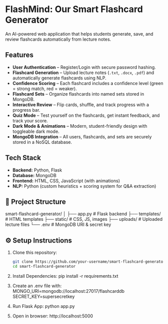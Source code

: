 # FlashMind: Our Smart Flashcard Generator 

An AI-powered web application that helps students generate, save, and review flashcards automatically from lecture notes.

## Features
- **User Authentication** – Register/Login with secure password hashing.
- **Flashcard Generation** – Upload lecture notes (`.txt`, `.docx`, `.pdf`) and automatically generate flashcards using NLP.
- **Confidence Scoring** – Each flashcard includes a confidence level (green = strong match, red = weaker).
- **Flashcard Sets** – Organize flashcards into named sets stored in MongoDB.
- **Interactive Review** – Flip cards, shuffle, and track progress with a progress bar.
- **Quiz Mode** – Test yourself on the flashcards, get instant feedback, and track your score.
- **Dark Mode & Animations** – Modern, student-friendly design with toggleable dark mode.
- **MongoDB Integration** – All users, flashcards, and sets are securely stored in a NoSQL database.

## Tech Stack
- **Backend:** Python, Flask
- **Database:** MongoDB
- **Frontend:** HTML, CSS, JavaScript (with animations)
- **NLP:** Python (custom heuristics + scoring system for Q&A extraction)

## 📂 Project Structure
smart-flashcard-generator/
│
├── app.py # Flask backend
├── templates/ # HTML templates
├── static/ # CSS, JS, images
├── uploads/ # Uploaded lecture files
└── .env # MongoDB URI & secret key

## ⚙️ Setup Instructions
1. Clone this repository:
   ```bash
   git clone https://github.com/your-username/smart-flashcard-generator.git
   cd smart-flashcard-generator

2. Install Dependencies:
   pip install -r requirements.txt

3. Create an .env file with:
   MONGO_URI=mongodb://localhost:27017/flashcarddb
   SECRET_KEY=supersecretkey

4. Run Flask App:
   python app.py

5. Open in browser:
   http://localhost:5000


